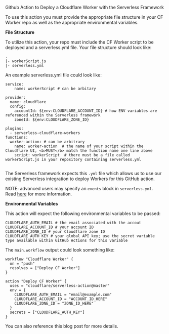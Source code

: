 Github Action to Deploy a Cloudflare Worker with the Serverless Framework

To use this action you must provide the appropriate file structure in your CF Worker repo as well as the appropriate environmental variables.

<b>File Structure</b>

To utilize this action, your repo must include the CF Worker script to be deployed and a serverless.yml file. Your file structure should look like:

    .
    |- workerScript.js
    |- serverless.yml
    
An example serverless.yml file could look like:
```
service:
    name: workerScript # can be arbitary

provider:
  name: cloudflare
  config:
    accountId: ${env:CLOUDFLARE_ACCOUNT_ID} # how ENV variables are referenced within the Serverless framework
    zoneId: ${env:CLOUDFLARE_ZONE_ID}

plugins:
  - serverless-cloudflare-workers
functions:
  worker-action: # can be arbitrary
    name: worker-action  # the name of your script within the Cloudflare UI, <b>MUST</b> match the function name one line above
    script: workerScript  # there must be a file called workerScript.js in your repository containing serverless.yml
    
 ```
The Serverless framework expects this ```.yml``` file which allows us to use our existing Serverless integration to deploy Workers for this GitHub action.

NOTE: advanced users may specify an ``events`` block in ```serverless.yml```. Read [here]( https://developers.cloudflare.com/workers/deploying-workers/serverless/) for more information.



<b>Environmental Variables </b>

This action will expect the following environmental variables to be passed:

```
CLOUDFLARE_AUTH_EMAIL # the email associated with the accout
CLOUDFLARE_ACCOUNT_ID # your account ID
CLOUDFLARE_ZONE_ID # your Cloudflare zone ID
CLOUDFLARE_AUTH_KEY # your global API key; use the secret variable type available within GitHub Actions for this variable
```

The ```main.workflow``` output could look something like:

```
workflow "Cloudflare Worker" {
  on = "push"
  resolves = ["Deploy CF Worker"]
}

action "Deploy CF Worker" {
  uses = "cloudflare/serverless-action@master"
  env = {
    CLOUDFLARE_AUTH_EMAIL = "email@example.com"
    CLOUDFLARE_ACCOUNT_ID = "ACCOUNT_ID_HERE"
    CLOUDFLARE_ZONE_ID = "ZONE_ID_HERE"
  }
  secrets = ["CLOUDFLARE_AUTH_KEY"]
}
```

You can also reference this blog post for more details.

